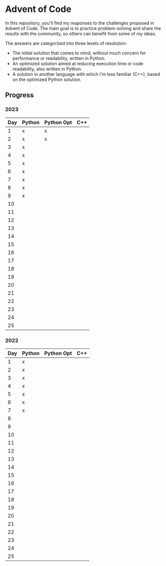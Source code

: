 # Advent of Code

In this repository, you'll find my responses to the challenges proposed in Advent of Code. The main goal is to practice problem-solving and share the results with the community, so others can benefit from some of my ideas.

The answers are categorized into three levels of resolution:
 - The initial solution that comes to mind, without much concern for performance or readability, written in Python.
 - An optimized solution aimed at reducing execution time or code readability, also written in Python.
 - A solution in another language with which I'm less familiar (C++), based on the optimized Python solution.

## Progress

### 2023

| Day | Python | Python Opt | C++ |
|-----|--------|------------|-----|
| 1   |   x    |     x      |     |
| 2   |   x    |     x      |     |
| 3   |   x    |            |     |
| 4   |   x    |            |     |
| 5   |   x    |            |     |
| 6   |   x    |            |     |
| 7   |   x    |            |     |
| 8   |   x    |            |     |
| 9   |   x    |            |     |
| 10  |        |            |     |
| 11  |        |            |     |
| 12  |        |            |     |
| 13  |        |            |     |
| 14  |        |            |     |
| 15  |        |            |     |
| 16  |        |            |     |
| 17  |        |            |     |
| 18  |        |            |     |
| 19  |        |            |     |
| 20  |        |            |     |
| 21  |        |            |     |
| 22  |        |            |     |
| 23  |        |            |     |
| 24  |        |            |     |
| 25  |        |            |     |

### 2022

| Day | Python | Python Opt | C++ |
|-----|--------|------------|-----|
| 1   |   x    |            |     |
| 2   |   x    |            |     |
| 3   |   x    |            |     |
| 4   |   x    |            |     |
| 5   |   x    |            |     |
| 6   |   x    |            |     |
| 7   |   x    |            |     |
| 8   |        |            |     |
| 9   |        |            |     |
| 10  |        |            |     |
| 11  |        |            |     |
| 12  |        |            |     |
| 13  |        |            |     |
| 14  |        |            |     |
| 15  |        |            |     |
| 16  |        |            |     |
| 17  |        |            |     |
| 18  |        |            |     |
| 19  |        |            |     |
| 20  |        |            |     |
| 21  |        |            |     |
| 22  |        |            |     |
| 23  |        |            |     |
| 24  |        |            |     |
| 25  |        |            |     |
